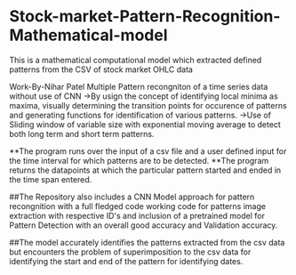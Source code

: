 # Stock-market-Pattern-Recognition-Mathematical-model
This is a mathematical computational model which extracted defined patterns from the CSV of stock market OHLC data 

Work-By-Nihar Patel Multiple Pattern recongniton of a time series data without use of CNN ->By usign the concept of identifying local minima as maxima, visually determining the transition points for occurence of patterns and generating functions for identification of various patterns. ->Use of Sliding window of variable size with exponential moving average to detect both long term and short term patterns.

**The program runs over the input of a csv file and a user defined input for the time interval for which patterns are to be detected. **The program returns the datapoints at which the particular pattern started and ended in the time span entered.

##The Repository also includes a CNN Model approach for pattern recongnition with a full fledged code working code for patterns image extraction with respective ID's and inclusion of a pretrained model for Pattern Detection with an overall good accuracy and Validation accuracy.

##The model accurately identifies the patterns extracted from the csv data but encounters the problem of superimposition to the csv data for identifying the start and end of the pattern for identifying dates.


